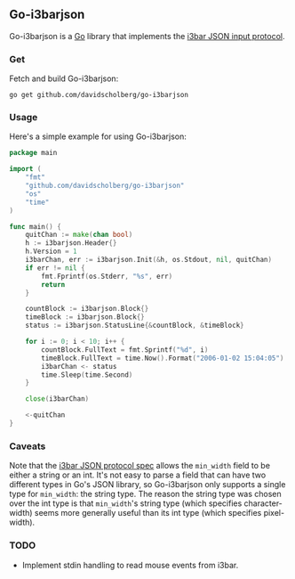 ## Go-i3barjson

Go-i3barjson is a [Go](https://golang.org/) library that implements the [i3bar JSON input protocol](https://i3wm.org/docs/i3bar-protocol.html).

### Get

Fetch and build Go-i3barjson:

```
go get github.com/davidscholberg/go-i3barjson
```

### Usage

Here's a simple example for using Go-i3barjson:

```go
package main

import (
	"fmt"
	"github.com/davidscholberg/go-i3barjson"
	"os"
	"time"
)

func main() {
	quitChan := make(chan bool)
	h := i3barjson.Header{}
	h.Version = 1
	i3barChan, err := i3barjson.Init(&h, os.Stdout, nil, quitChan)
	if err != nil {
		fmt.Fprintf(os.Stderr, "%s", err)
		return
	}

	countBlock := i3barjson.Block{}
	timeBlock := i3barjson.Block{}
	status := i3barjson.StatusLine{&countBlock, &timeBlock}

	for i := 0; i < 10; i++ {
		countBlock.FullText = fmt.Sprintf("%d", i)
		timeBlock.FullText = time.Now().Format("2006-01-02 15:04:05")
		i3barChan <- status
		time.Sleep(time.Second)
	}

	close(i3barChan)

	<-quitChan
}
```

### Caveats

Note that the [i3bar JSON protocol spec](https://i3wm.org/docs/i3bar-protocol.html) allows the `min_width` field to be either a string or an int. It's not easy to parse a field that can have two different types in Go's JSON library, so Go-i3barjson only supports a single type for `min_width`: the string type. The reason the string type was chosen over the int type is that `min_width`'s string type (which specifies character-width) seems more generally useful than its int type (which specifies pixel-width).

### TODO

* Implement stdin handling to read mouse events from i3bar.
